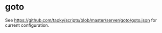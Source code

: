 # goto

See <https://github.com/taoky/scripts/blob/master/server/goto/goto.json> for current configuration.
